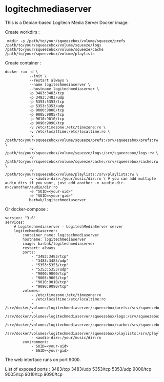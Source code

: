 # logitechmediaserver

This is a Debian-based Logitech Media Server Docker image.

Create workdirs :

     mkdir -p /path/to/your/squeezebox/volume/squeeze/prefs /path/to/your/squeezebox/volume/squeeze/logs /path/to/your/squeezebox/volume/squeeze/cache /path/to/your/squeezebox/volume/playlists

Create container :

    docker run -d \
               --init \
               --restart always \
               --name logitechmediaserver \
               --hostname logitechmediaserver \
               -p 3483:3483/tcp
               -p 3483:3483/udp
               -p 5353:5353/tcp
               -p 5353:5353/udp
               -p 9000:9000/tcp
               -p 9005:9005/tcp
               -p 9010:9010/tcp
               -p 9090:9090/tcp
               -v /etc/timezone:/etc/timezone:ro \
               -v /etc/localtime:/etc/localtime:ro \
               -v /path/to/your/squeezebox/volume/squeeze/prefs:/srv/squeezebox/prefs:rw \
               -v /path/to/your/squeezebox/volume/squeeze/logs:/srv/squeezebox/logs:rw \
               -v /path/to/your/squeezebox/volume/squeeze/cache:/srv/squeezebox/cache:rw \
               -v /path/to/your/squeezebox/volume/playlists:/srv/playlists:rw \
               -v <audio-dir>:/your/music/dir:ro \ # you can add multiple audio dirs if you want, just add another -v <audio-dir-n>:/another/audio/dir:ro
               -e "SUID=<your-uid>"
               -e "SGID=<your-gid>"
               barbak/logitechmediaserver

Or docker-compose :

    version: "3.6"
    services:
        # Logitechmediaserver - LogitechMediaServer server
        logitechmediaserver:
            container_name: logitechmediaserver
            hostname: logitechmediaserver
            image: barbak/logitechmediaserver
            restart: always
            ports:
                - "3483:3483/tcp"
                - "3483:3483/udp"
                - "5353:5353/tcp"
                - "5353:5353/udp"
                - "9000:9000/tcp"
                - "9005:9005/tcp"
                - "9010:9010/tcp"
                - "9090:9090/tcp"
            volumes:
                - /etc/timezone:/etc/timezone:ro
                - /etc/localtime:/etc/localtime:ro
                - /srv/docker/volumes/logitechmediaserver/squeezebox/prefs:/srv/squeezebox/prefs
                - /srv/docker/volumes/logitechmediaserver/squeezebox/logs:/srv/squeezebox/logs
                - /srv/docker/volumes/logitechmediaserver/squeezebox/cache:/srv/squeezebox/cache
                - /srv/docker/volumes/logitechmediaserver/squeezebox/playlists:/srv/playlists
                - <audio-dir>:/your/music/dir:ro
            environment:
                - SUID=<your-uid>
                - SGID=<your-gid>
                
The web interface runs on port 9000.

List of exposed ports : 3483/tcp 3483/udp 5353/tcp 5353/udp 9000/tcp 9005/tcp 9010/tcp 9090/tcp
